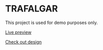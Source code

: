 # TRAFALGAR

This project is used for demo purposes only.

[Live preview](https://abrahamdn.github.io/trafalgar-demo/)

[Check out design](https://www.figma.com/file/pMdfx6sZg5FQVBPWARD9L1/Trafalgar?node-id=0%3A1)
